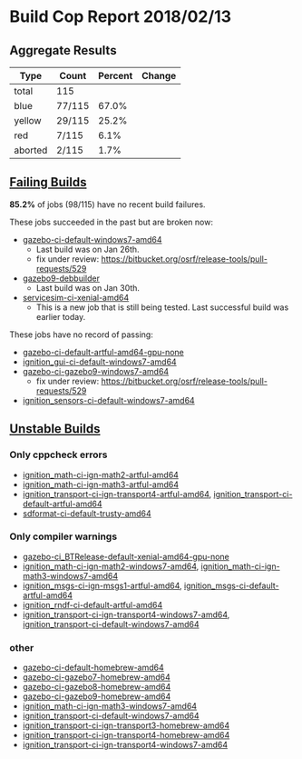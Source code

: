 # Build Cop Report 2018/02/13 #

## Aggregate Results

| Type | Count | Percent | Change |
|--|--|--|--|
| total | 115 | |  |
| blue | 77/115 | 67.0% |  |
| yellow | 29/115 | 25.2% |  |
| red | 7/115 | 6.1% |  |
| aborted | 2/115 | 1.7% |  |

## [Failing Builds](https://build.osrfoundation.org/view/main/view/BuildCopFail/) ##

**85.2%** of jobs (98/115) have no recent build failures.


These jobs succeeded in the past but are broken now:

* [gazebo-ci-default-windows7-amd64](https://build.osrfoundation.org/view/main/view/BuildCopFail/job/gazebo-ci-default-windows7-amd64/)
    * Last build was on Jan 26th.
    * fix under review: https://bitbucket.org/osrf/release-tools/pull-requests/529
* [gazebo9-debbuilder](https://build.osrfoundation.org/view/main/view/BuildCopFail/job/gazebo9-debbuilder/)
    * Last build was on Jan 30th.
* [servicesim-ci-xenial-amd64](https://build.osrfoundation.org/view/main/view/BuildCopFail/job/servicesim-ci-xenial-amd64/)
    * This is a new job that is still being tested. Last successful build was earlier today.

These jobs have no record of passing:

* [gazebo-ci-default-artful-amd64-gpu-none](https://build.osrfoundation.org/view/main/view/BuildCopFail/job/gazebo-ci-default-artful-amd64-gpu-none/)
* [ignition_gui-ci-default-windows7-amd64](https://build.osrfoundation.org/view/main/view/BuildCopFail/job/ignition_gui-ci-default-windows7-amd64/)
* [gazebo-ci-gazebo9-windows7-amd64](https://build.osrfoundation.org/view/main/view/BuildCopFail/job/gazebo-ci-gazebo9-windows7-amd64/)
    * fix under review: https://bitbucket.org/osrf/release-tools/pull-requests/529
* [ignition_sensors-ci-default-windows7-amd64](https://build.osrfoundation.org/view/main/view/BuildCopFail/job/ignition_sensors-ci-default-windows7-amd64/)

## [Unstable Builds](https://build.osrfoundation.org/view/main/view/BuildCopFail/) ##

### Only cppcheck errors ###

* [ignition_math-ci-ign-math2-artful-amd64](https://build.osrfoundation.org/view/main/view/BuildCopFail/job/ignition_math-ci-ign-math2-artful-amd64/2/cppcheckResult/)
* [ignition_math-ci-ign-math3-artful-amd64](https://build.osrfoundation.org/view/main/view/BuildCopFail/job/ignition_math-ci-ign-math3-artful-amd64/2/cppcheckResult/)
* [ignition_transport-ci-ign-transport4-artful-amd64](https://build.osrfoundation.org/view/main/view/BuildCopFail/job/ignition_transport-ci-ign-transport4-artful-amd64/5/cppcheckResult/), [ignition_transport-ci-default-artful-amd64](https://build.osrfoundation.org/view/main/view/BuildCopFail/job/ignition_transport-ci-default-artful-amd64/5/cppcheckResult/)
* [sdformat-ci-default-trusty-amd64](https://build.osrfoundation.org/view/main/view/BuildCopFail/job/sdformat-ci-default-trusty-amd64/109/cppcheckResult/)

### Only compiler warnings ###

* [gazebo-ci_BTRelease-default-xenial-amd64-gpu-none](https://build.osrfoundation.org/view/main/view/BuildCopFail/job/gazebo-ci_BTRelease-default-xenial-amd64-gpu-none/86/warningsResult/)
* [ignition_math-ci-ign-math2-windows7-amd64](https://build.osrfoundation.org/view/main/view/BuildCopFail/job/ignition_math-ci-ign-math2-windows7-amd64/5/warningsResult/), [ignition_math-ci-ign-math3-windows7-amd64](https://build.osrfoundation.org/view/main/view/BuildCopFail/job/ignition_math-ci-ign-math3-windows7-amd64/6/warningsResult/)
* [ignition_msgs-ci-ign-msgs1-artful-amd64](https://build.osrfoundation.org/view/main/view/BuildCopFail/job/ignition_msgs-ci-ign-msgs1-artful-amd64/2/warnings22Result/), [ignition_msgs-ci-default-artful-amd64](https://build.osrfoundation.org/view/main/view/BuildCopFail/job/ignition_msgs-ci-default-artful-amd64/2/warningsResult/)
* [ignition_rndf-ci-default-artful-amd64](https://build.osrfoundation.org/view/main/view/BuildCopFail/job/ignition_rndf-ci-default-artful-amd64/2/warnings22Result/)
* [ignition_transport-ci-ign-transport4-windows7-amd64](https://build.osrfoundation.org/view/main/view/BuildCopFail/job/ignition_transport-ci-ign-transport4-windows7-amd64/5/warningsResult/), [ignition_transport-ci-default-windows7-amd64](https://build.osrfoundation.org/view/main/view/BuildCopFail/job/ignition_transport-ci-default-windows7-amd64/138/warningsResult/)


### other ###

* [gazebo-ci-default-homebrew-amd64](https://build.osrfoundation.org/view/main/view/BuildCopTests/job/gazebo-ci-default-homebrew-amd64/)
* [gazebo-ci-gazebo7-homebrew-amd64](https://build.osrfoundation.org/view/main/view/BuildCopTests/job/gazebo-ci-gazebo7-homebrew-amd64/)
* [gazebo-ci-gazebo8-homebrew-amd64](https://build.osrfoundation.org/view/main/view/BuildCopTests/job/gazebo-ci-gazebo8-homebrew-amd64/)
* [gazebo-ci-gazebo9-homebrew-amd64](https://build.osrfoundation.org/view/main/view/BuildCopTests/job/gazebo-ci-gazebo9-homebrew-amd64/)
* [ignition_math-ci-ign-math3-windows7-amd64](https://build.osrfoundation.org/view/main/view/BuildCopTests/job/ignition_math-ci-ign-math3-windows7-amd64/)
* [ignition_transport-ci-default-windows7-amd64](https://build.osrfoundation.org/view/main/view/BuildCopTests/job/ignition_transport-ci-default-windows7-amd64/)
* [ignition_transport-ci-ign-transport3-homebrew-amd64](https://build.osrfoundation.org/view/main/view/BuildCopTests/job/ignition_transport-ci-ign-transport3-homebrew-amd64/)
* [ignition_transport-ci-ign-transport4-homebrew-amd64](https://build.osrfoundation.org/view/main/view/BuildCopTests/job/ignition_transport-ci-ign-transport4-homebrew-amd64/)
* [ignition_transport-ci-ign-transport4-windows7-amd64](https://build.osrfoundation.org/view/main/view/BuildCopTests/job/ignition_transport-ci-ign-transport4-windows7-amd64/)